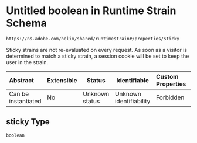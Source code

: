 # Untitled boolean in Runtime Strain Schema

```txt
https://ns.adobe.com/helix/shared/runtimestrain#/properties/sticky
```

Sticky strains are not re-evaluated on every request. As soon as a visitor is determined to match a sticky strain, a session cookie will be set to keep the user in the strain.


| Abstract            | Extensible | Status         | Identifiable            | Custom Properties | Additional Properties | Access Restrictions | Defined In                                                                      |
| :------------------ | ---------- | -------------- | ----------------------- | :---------------- | --------------------- | ------------------- | ------------------------------------------------------------------------------- |
| Can be instantiated | No         | Unknown status | Unknown identifiability | Forbidden         | Allowed               | none                | [runtimestrain.schema.json\*](runtimestrain.schema.json "open original schema") |

## sticky Type

`boolean`
